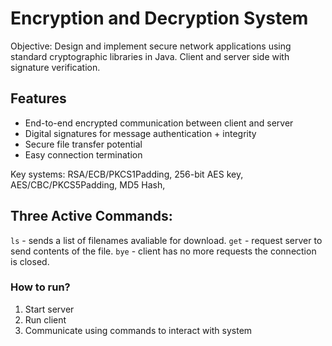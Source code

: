 # Encryption and Decryption System

Objective: Design and implement secure network applications using standard cryptographic libraries in Java.
Client and server side with signature verification.

## Features
- End-to-end encrypted communication between client and server
- Digital signatures for message authentication + integrity
- Secure file transfer potential
- Easy connection termination

Key systems: RSA/ECB/PKCS1Padding, 256-bit AES key, AES/CBC/PKCS5Padding, MD5 Hash, 

## Three Active Commands:
`ls` - sends a list of filenames avaliable for download.
`get` - request server to send contents of the file.
`bye` - client has no more requests the connection is closed.

### How to run?
1. Start server
2. Run client
3. Communicate using commands to interact with system
